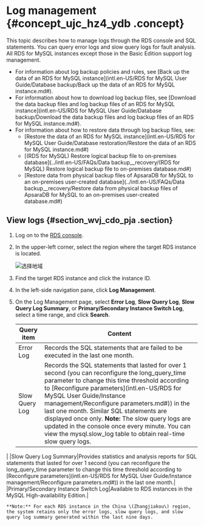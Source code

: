 # Log management {#concept_ujc_hz4_ydb .concept}

This topic describes how to manage logs through the RDS console and SQL statements. You can query error logs and slow query logs for fault analysis. All RDS for MySQL instances except those in the Basic Edition support log management.

-   For information about log backup policies and rules, see [Back up the data of an RDS for MySQL instance](intl.en-US/RDS for MySQL User Guide/Database backup/Back up the data of an RDS for MySQL instance.md#).
-   For information about how to download log backup files, see [Download the data backup files and log backup files of an RDS for MySQL instance](intl.en-US/RDS for MySQL User Guide/Database backup/Download the data backup files and log backup files of an RDS for MySQL instance.md#).
-   For information about how to restore data through log backup files, see:
    -   [Restore the data of an RDS for MySQL instance](intl.en-US/RDS for MySQL User Guide/Database restoration/Restore the data of an RDS for MySQL instance.md#)
    -   [\(RDS for MySQL\) Restore logical backup file to on-premises database](../intl.en-US/FAQs/Data backup__recovery/(RDS for MySQL) Restore logical backup file to on-premises database.md#)
    -   [Restore data from physical backup files of ApsaraDB for MySQL to an on-premises user-created database](../intl.en-US/FAQs/Data backup__recovery/Restore data from physical backup files of ApsaraDB for MySQL to an on-premises user-created database.md#)

## View logs {#section_wvj_cdo_pja .section}

1.  Log on to the [RDS console](https://rds.console.aliyun.com/).
2.  In the upper-left corner, select the region where the target RDS instance is located.

    ![选择地域](http://static-aliyun-doc.oss-cn-hangzhou.aliyuncs.com/assets/img/7814/156747629036543_en-US.png)

3.  Find the target RDS instance and click the instance ID.
4.  In the left-side navigation pane, click **Log Management**.
5.  On the Log Management page, select **Error Log**, **Slow Query Log**, **Slow Query Log Summary**, or **Primary/Secondary Instance Switch Log**, select a time range, and click **Search**.

    |Query item|Content|
    |----------|-------|
    |Error Log|Records the SQL statements that are failed to be executed in the last one month.|
    |Slow Query Log|Records the SQL statements that lasted for over 1 second \(you can reconfigure the long\_query\_time parameter to change this time threshold according to [Reconfigure parameters](intl.en-US/RDS for MySQL User Guide/Instance management/Reconfigure parameters.md#)\) in the last one month. Similar SQL statements are displayed once only. **Note:** The slow query logs are updated in the console once every minute. You can view the mysql.slow\_log table to obtain real-time slow query logs.

 |
    |Slow Query Log Summary|Provides statistics and analysis reports for SQL statements that lasted for over 1 second \(you can reconfigure the long\_query\_time parameter to change this time threshold according to [Reconfigure parameters](intl.en-US/RDS for MySQL User Guide/Instance management/Reconfigure parameters.md#)\) in the last one month.|
    |Primary/Secondary Instance Switch Log|Available to RDS instances in the MySQL High-availability Edition.|

    **Note:** For each RDS instance in the China \(Zhangjiakou\) region, the system retains only the error logs, slow query logs, and slow query log summary generated within the last nine days.


